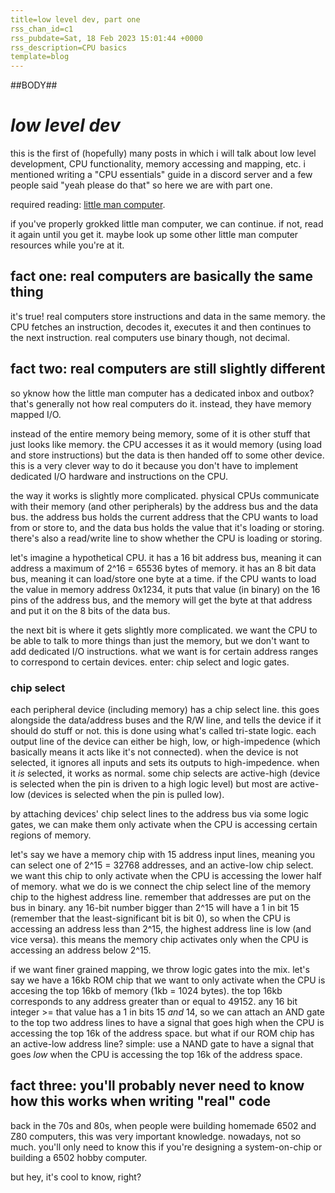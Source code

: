 ```yaml
---
title=low level dev, part one
rss_chan_id=c1
rss_pubdate=Sat, 18 Feb 2023 15:01:44 +0000
rss_description=CPU basics
template=blog
---
```

##BODY##

# *low level dev*

this is the first of (hopefully) many posts in which i will talk about low level development, CPU functionality, memory accessing and mapping, etc. i mentioned writing a "CPU essentials" guide in a discord server and a few people said "yeah please do that" so here we are with part one.

required reading: [little man computer](https://en.wikipedia.org/wiki/Little_man_computer).

if you've properly grokked little man computer, we can continue. if not, read it again until you get it. maybe look up some other little man computer resources while you're at it.

## fact one: real computers are basically the same thing

it's true! real computers store instructions and data in the same memory. the CPU fetches an instruction, decodes it, executes it and then continues to the next instruction. real computers use binary though, not decimal. 

## fact two: real computers are still slightly different

so yknow how the little man computer has a dedicated inbox and outbox? that's generally not how real computers do it. instead, they have memory mapped I/O.

instead of the entire memory being memory, some of it is other stuff that just looks like memory. the CPU accesses it as it would memory (using load and store instructions) but the data is then handed off to some other device. this is a very clever way to do it because you don't have to implement dedicated I/O hardware and instructions on the CPU.

the way it works is slightly more complicated. physical CPUs communicate with their memory (and other peripherals) by the address bus and the data bus. the address bus holds the current address that the CPU wants to load from or store to, and the data bus holds the value that it's loading or storing. there's also a read/write line to show whether the CPU is loading or storing.

let's imagine a hypothetical CPU. it has a 16 bit address bus, meaning it can address a maximum of 2^16 = 65536 bytes of memory. it has an 8 bit data bus, meaning it can load/store one byte at a time. if the CPU wants to load the value in memory address 0x1234, it puts that value (in binary) on the 16 pins of the address bus, and the memory will get the byte at that address and put it on the 8 bits of the data bus.

the next bit is where it gets slightly more complicated. we want the CPU to be able to talk to more things than just the memory, but we don't want to add dedicated I/O instructions. what we want is for certain address ranges to correspond to certain devices. enter: chip select and logic gates.

### chip select

each peripheral device (including memory) has a chip select line. this goes alongside the data/address buses and the R/W line, and tells the device if it should do stuff or not. this is done using what's called tri-state logic. each output line of the device can either be high, low, or high-impedence (which basically means it acts like it's not connected). when the device is not selected, it ignores all inputs and sets its outputs to high-impedence. when it *is* selected, it works as normal. some chip selects are active-high (device is selected when the pin is driven to a high logic level) but most are active-low (devices is selected when the pin is pulled low).

by attaching devices' chip select lines to the address bus via some logic gates, we can make them only activate when the CPU is accessing certain regions of memory.

let's say we have a memory chip with 15 address input lines, meaning you can select one of 2^15 = 32768 addresses, and an active-low chip select. we want this chip to only activate when the CPU is accessing the lower half of memory. what we do is we connect the chip select line of the memory chip to the highest address line. remember that addresses are put on the bus in binary. any 16-bit number bigger than 2^15 will have a 1 in bit 15 (remember that the least-significant bit is bit 0), so when the CPU is accessing an address less than 2^15, the highest address line is low (and vice versa). this means the memory chip activates only when the CPU is accessing an address below 2^15.

if we want finer grained mapping, we throw logic gates into the mix. let's say we have a 16kb ROM chip that we want to only activate when the CPU is accesing the top 16kb of memory (1kb = 1024 bytes). the top 16kb corresponds to any address greater than or equal to 49152. any 16 bit integer >= that value has a 1 in bits 15 *and* 14, so we can attach an AND gate to the top two address lines to have a signal that goes high when the CPU is accessing the top 16k of the address space. but what if our ROM chip has an active-low address line? simple: use a NAND gate to have a signal that goes *low* when the CPU is accessing the top 16k of the address space.

## fact three: you'll probably never need to know how this works when writing "real" code

back in the 70s and 80s, when people were building homemade 6502 and Z80 computers, this was very important knowledge. nowadays, not so much. you'll only need to know this if you're designing a system-on-chip or building a 6502 hobby computer.

but hey, it's cool to know, right?
